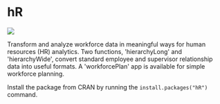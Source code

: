 # hR
[![](https://www.rdocumentation.org/badges/date/last_month/hR)](https://www.rdocumentation.org/packages/hR)

Transform and analyze workforce data in meaningful ways for human resources (HR) analytics. Two functions, 'hierarchyLong' and 'hierarchyWide', convert standard employee and supervisor relationship data into useful formats. A 'workforcePlan' app is available for simple workforce planning.

Install the package from CRAN by running the `install.packages("hR")` command.
